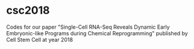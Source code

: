 # csc2018
Codes for our paper "Single-Cell RNA-Seq Reveals Dynamic Early Embryonic-like Programs during Chemical Reprogramming" published by Cell Stem Cell at year 2018
